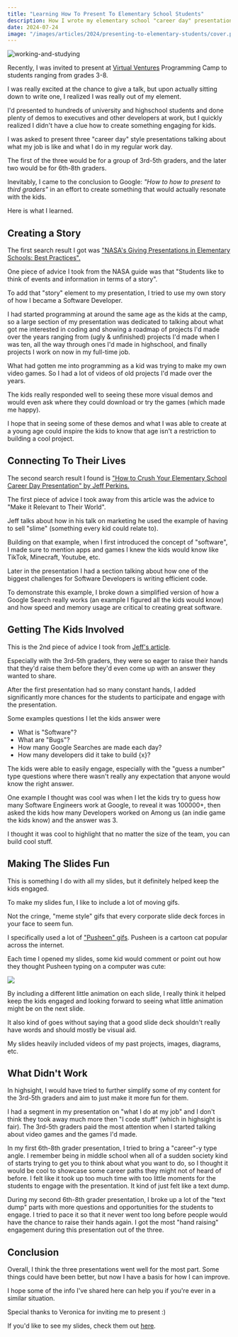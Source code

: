 ```yaml
---
title: "Learning How To Present To Elementary School Students"
description: How I wrote my elementary school "career day" presentation on software development.
date: 2024-07-24
image: "/images/articles/2024/presenting-to-elementary-students/cover.png"
---
```


![working-and-studying](/images/articles/2024/presenting-to-elementary-students/cover.png)

Recently, I was invited to present at [Virtual Ventures](https://carleton.ca/vv/) Programming Camp to students ranging from grades 3-8.

I was really excited at the chance to give a talk, but upon actually sitting down to write one, I realized I was really out of my element.

I'd presented to hundreds of university and highschool students and done plenty of demos to executives and other developers at work, but I quickly realized I didn't have a clue how to create something engaging for kids.

I was asked to present three "career day" style presentations talking about what my job is like and what I do in my regular work day.

The first of the three would be for a group of 3rd-5th graders, and the later two would be for 6th-8th graders.

Inevitably, I came to the conclusion to Google: _"How to how to present to third graders"_ in an effort to create something that would actually resonate with the kids.

Here is what I learned.

## Creating a Story

The first search result I got was ["NASA's Giving Presentations in Elementary Schools: Best Practices".](https://gpm.nasa.gov/education/sites/default/files/lesson_plan_files/water%20cycle%20toolkit/Best%20Practices%20for%20Elementary%20Presentations.pdf)

One piece of advice I took from the NASA guide was that "Students like to think of events and information in terms of a story".

To add that "story" element to my presentation, I tried to use my own story of how I became a Software Developer.

I had started programming at around the same age as the kids at the camp, so a large section of my presentation was dedicated to talking about what got me interested in coding and showing a roadmap of projects I'd made over the years ranging from (ugly & unfinished) projects I'd made when I was ten, all the way through ones I'd made in highschool, and finally projects I work on now in my full-time job.

What had gotten me into programming as a kid was trying to make my own video games. So I had a lot of videos of old projects I'd made over the years.

The kids really responded well to seeing these more visual demos and would even ask where they could download or try the games (which made me happy).

I hope that in seeing some of these demos and what I was able to create at a young age could inspire the kids to know that age isn't a restriction to building a cool project.

## Connecting To Their Lives

The second search result I found is ["How to Crush Your Elementary School Career Day Presentation" by Jeff Perkins.](https://singlemindedproposition.com/2018/07/02/how-to-crush-your-elementary-school-career-day-presentation/)

The first piece of advice I took away from this article was the advice to "Make it Relevant to Their World".

Jeff talks about how in his talk on marketing he used the example of having to sell "slime" (something every kid could relate to).

Building on that example, when I first introduced the concept of "software", I made sure to mention apps and games I knew the kids would know like TikTok, Minecraft, Youtube, etc.

Later in the presentation I had a section talking about how one of the biggest challenges for Software Developers is writing efficient code.

To demonstrate this example, I broke down a simplified version of how a Google Search really works (an example I figured all the kids would know) and how speed and memory usage are critical to creating great software.

## Getting The Kids Involved

This is the 2nd piece of advice I took from [Jeff's article](https://singlemindedproposition.com/2018/07/02/how-to-crush-your-elementary-school-career-day-presentation/).

Especially with the 3rd-5th graders, they were so eager to raise their hands that they'd raise them before they'd even come up with an answer they wanted to share.

After the first presentation had so many constant hands, I added significantly more chances for the students to participate and engage with the presentation.

Some examples questions I let the kids answer were

- What is "Software"?
- What are "Bugs"?
- How many Google Searches are made each day?
- How many developers did it take to build {x}?

The kids were able to easily engage, especially with the "guess a number" type questions where there wasn't really any expectation that anyone would know the right answer.

One example I thought was cool was when I let the kids try to guess how many Software Engineers work at Google, to reveal it was 100000+, then asked the kids how many Developers worked on Among us (an indie game the kids know) and the answer was 3.

I thought it was cool to highlight that no matter the size of the team, you can build cool stuff.

## Making The Slides Fun

This is something I do with all my slides, but it definitely helped keep the kids engaged.

To make my slides fun, I like to include a lot of moving gifs.

Not the cringe, "meme style" gifs that every corporate slide deck forces in your face to seem fun.

I specifically used a lot of ["Pusheen" gifs](https://giphy.com/pusheen). Pusheen is a cartoon cat popular across the internet.

Each time I opened my slides, some kid would comment or point out how they thought Pusheen typing on a computer was cute:

<img src="https://media4.giphy.com/media/v1.Y2lkPTc5MGI3NjExNzIydzF5enJxMDU3ZWNtODFuZG1zM3RxNHN0b2c3M2x6aDRsOXcwayZlcD12MV9pbnRlcm5hbF9naWZfYnlfaWQmY3Q9cw/K9Xy6osm73DbxIa8f2/giphy.webp"/>

By including a different little animation on each slide, I really think it helped keep the kids engaged and looking forward to seeing what little animation might be on the next slide.

It also kind of goes without saying that a good slide deck shouldn't really have words and should mostly be visual aid.

My slides heavily included videos of my past projects, images, diagrams, etc.

## What Didn't Work

In highsight, I would have tried to further simplify some of my content for the 3rd-5th graders and aim to just make it more fun for them.

I had a segment in my presentation on "what I do at my job" and I don't think they took away much more then "I code stuff" (which in highsight is fair). The 3rd-5th graders paid the most attention when I started talking about video games and the games I'd made.

In my first 6th-8th grader presentation, I tried to bring a "career"-y type angle. I remember being in middle school when all of a sudden society kind of starts trying to get you to think about what you want to do, so I thought it would be cool to showcase some career paths they might not of heard of before. I felt like it took up too much time with too little moments for the students to engage with the presentation. It kind of just felt like a text dump.

During my second 6th-8th grader presentation, I broke up a lot of the "text dump" parts with more questions and opportunities for the students to engage. I tried to pace it so that it never went too long before people would have the chance to raise their hands again. I got the most "hand raising" engagement during this presentation out of the three.

## Conclusion

Overall, I think the three presentations went well for the most part. Some things could have been better, but now I have a basis for how I can improve.

I hope some of the info I've shared here can help you if you're ever in a similar situation.

Special thanks to Veronica for inviting me to present :)

If you'd like to see my slides, check them out [here](https://docs.google.com/presentation/d/1rs1E10nxyux5cbnuSNhZMmMIhgHZk4CPOrsHZC3DH6U/edit?usp=sharing).
